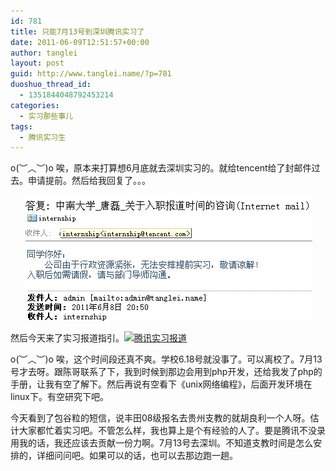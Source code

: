 ```yaml
---
id: 781
title: 只能7月13号到深圳腾讯实习了
date: 2011-06-09T12:51:57+00:00
author: tanglei
layout: post
guid: http://www.tanglei.name/?p=781
duoshuo_thread_id:
  - 1351844048792453214
categories:
  - 实习那些事儿
tags:
  - 腾讯实习生
---
```

o(︶︿︶)o 唉，原本来打算想6月底就去深圳实习的。就给tencent给了封邮件过去。申请提前。然后给我回复了。。。

<p style="text-align: center;">
  <a href="/wp-content/uploads/2011/06/tencent-response-my-time-consult.jpg"><img class="aligncenter size-medium wp-image-782" title="tencent-response-my-time-consult" src="/wp-content/uploads/2011/06/tencent-response-my-time-consult.jpg" alt="腾讯实习咨询"  /></a>
</p>

<p style="text-align: left;">
  然后今天来了实习报道指引。<a href="/wp-content/uploads/2011/06/tencent-time-to-sign.jpg"><img class="aligncenter size-medium wp-image-783" title="tencent-time-to-sign" src="/wp-content/uploads/2011/06/tencent-time-to-sign-300x89.jpg" alt="腾讯实习报道"  /></a>
</p>

o(︶︿︶)o 唉，这个时间段还真不爽。学校6.18号就没事了。可以离校了。7月13号才去呀。跟陈哥联系了下，我到时候到那边会用到php开发，还给我发了php的手册，让我有空了解下。然后再说有空看下《unix网络编程》，后面开发环境在linux下。有空研究下吧。

今天看到了包谷粒的短信，说丰田08级报名去贵州支教的就胡良利一个人呀。估计大家都忙着实习吧。不管怎么样，我也算上是个有经验的人了。要是腾讯不没录用我的话，我还应该去贡献一份力啊。7月13号去深圳。不知道支教时间是怎么安排的，详细问问吧。如果可以的话，也可以去那边跑一趟。

&nbsp;
